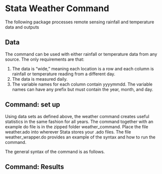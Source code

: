# Stata Weather Command

The following package processes remote sensing rainfall and temperature data and outputs 

## Data

The command can be used with either rainfall or temperature data from any source. The only requirements are that:

1. The data is “wide,” meaning each location is a row and each column is rainfall or temperature reading from a different day.
2. The data is measured daily.
3. The variable names for each column contain yyyymmdd. The variable names can have any prefix but must contain the year, month, and day.

## Command: set up

Using data sets as defined above, the weather command creates useful statistics in the same fashion for all years. The command together with an example do file is in the zipped folder weather_command. Place the file weather.ado into wherever Stata stores your .ado files. The file weather_wrapper.do provides an example of the syntax and how to run the command.

The general syntax of the command is as follows.

## Command: Results

